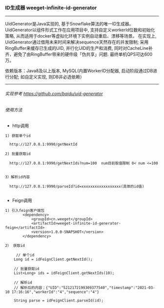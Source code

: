 ### ID生成器 weeget-infinite-id-generator
---
UidGenerator是Java实现的, 基于Snowflake算法的唯一ID生成器。UidGenerator以组件形式工作在应用项目中, 支持自定义workerId位数和初始化策略, 从而适用于docker等虚拟化环境下实例自动重启、漂移等场景。 在实现上, UidGenerator通过借用未来时间来解决sequence天然存在的并发限制; 采用RingBuffer来缓存已生成的UID, 并行化UID的生产和消费, 同时对CacheLine补齐，避免了由RingBuffer带来的硬件级「伪共享」问题. 最终单机QPS可达600万。

依赖版本：Java8及以上版本, MySQL(内置WorkerID分配器, 启动阶段通过DB进行分配; 如自定义实现, 则DB非必选依赖）

---
###### 实现参考 https://github.com/baidu/uid-generator


###### 使用方法

* http调用
```
1) 获取单个id

  http://127.0.0.1:9990/getNextId

2) 批量获取id 

  http://127.0.0.1:9990/getNextIds?num=100  num目前取值限制 0< num <=100


3）解析id内容

  http://127.0.0.1:9990/parseId?id=xxxxxxxxxxxxxxxxxx(具体的id值)
    

```

* Feign调用
```
1) 引入feign客户端包
        <dependency>
            <groupId>cn.weeget</groupId>
            <artifactId>weeget-infinite-id-generator-feign</artifactId>
            <version>1.0.0-SNAPSHOT</version>
        </dependency>

2） 获取id
    
     // 单个id
    Long id = idFeignClient.getNextId();

    // 批量获取id
    List<Long> ids = idFeignClient.getNextIds(10);

    // 解析id
    // 解析后的内容：{"UID":"5212172199309377540","timestamp":"2021-03-10 17:16:16","workerId":"4","sequence":"4"}
    
    String parse = idFeignClient.parseId(id);
             

```